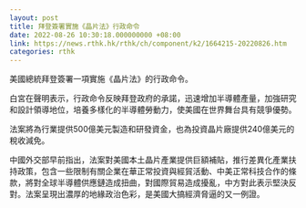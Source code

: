 ```yaml
---
layout: post
title: 拜登簽署實施《晶片法》行政命令
date: 2022-08-26 10:30:18.000000000 +08:00
link: https://news.rthk.hk/rthk/ch/component/k2/1664215-20220826.htm
categories: rthk
---
```


美國總統拜登簽署一項實施《晶片法》的行政命令。

白宮在聲明表示，行政命令反映拜登政府的承諾，迅速增加半導體產量，加強研究和設計領導地位，培養多樣化的半導體勞動力，使美國在世界舞台具有競爭優勢。

法案將為行業提供500億美元製造和研發資金，也為投資晶片廠提供240億美元的稅收減免。

中國外交部早前指出，法案對美國本土晶片產業提供巨額補貼，推行差異化產業扶持政策，包含一些限制有關企業在華正常投資與經貿活動、中美正常科技合作的條款，將對全球半導體供應鏈造成扭曲，對國際貿易造成擾亂，中方對此表示堅決反對。法案呈現出濃厚的地緣政治色彩，是美國大搞經濟脅逼的又一例證。
